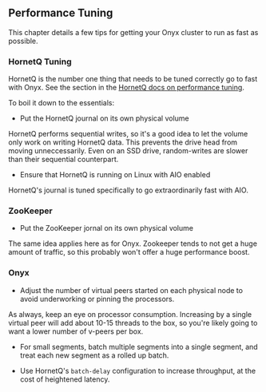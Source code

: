 ## Performance Tuning

This chapter details a few tips for getting your Onyx cluster to run as fast as possible.

### HornetQ Tuning

HornetQ is the number one thing that needs to be tuned correctly go to fast with Onyx. See the section in the [HornetQ docs on performance tuning](http://docs.jboss.org/hornetq/2.4.0.Final/docs/user-manual/html_single/#perf-tuning).

To boil it down to the essentials:

-  Put the HornetQ journal on its own physical volume

HornetQ performs sequential writes, so it's a good idea to let the volume only work on writing HornetQ data. This prevents the drive head from moving unneccessarily. Even on an SSD drive, random-writes are slower than their sequential counterpart.

-  Ensure that HornetQ is running on Linux with AIO enabled

HornetQ's journal is tuned specifically to go extraordinarily fast with AIO.

### ZooKeeper

- Put the ZooKeeper jornal on its own physical volume

The same idea applies here as for Onyx. Zookeeper tends to not get a huge amount of traffic, so this probably won't offer a huge performance boost.

### Onyx

- Adjust the number of virtual peers started on each physical node to avoid underworking or pinning the processors.

As always, keep an eye on processor consumption. Increasing by a single virtual peer will add about 10-15 threads to the box, so you're likely going to want a lower number of v-peers per box.

- For small segments, batch multiple segments into a single segment, and treat each new segment as a rolled up batch.

- Use HornetQ's `batch-delay` configuration to increase throughput, at the cost of heightened latency.

